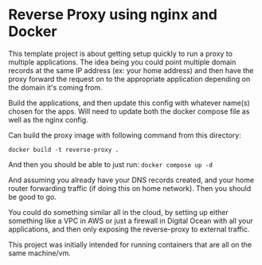 # Reverse Proxy using nginx and Docker

This template project is about getting setup quickly to run a proxy to multiple applications. The idea being you could point multiple domain records at the same IP address (ex: your home address) and then have the proxy forward the request on to the appropriate application depending on the domain it's coming from.

Build the applications, and then update this config with whatever name(s) chosen for the apps. Will need to update both the docker compose file as well as the nginx config.

Can build the proxy image with following command from this directory:

`docker build -t reverse-proxy .`

And then you should be able to just run:
`docker compose up -d`

And assuming you already have your DNS records created, and your home router forwarding traffic (if doing this on home network). Then you should be good to go.

You could do something similar all in the cloud, by setting up either something like a VPC in AWS or just a firewall in Digital Ocean with all your applications, and then only exposing the reverse-proxy to external traffic.

This project was initially intended for running containers that are all on the same machine/vm.

